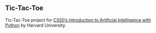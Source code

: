 ## Tic-Tac-Toe

Tic-Tac-Toe project for [CS50’s Introduction to Artificial Intelligence with Python](https://cs50.harvard.edu/ai/2024/projects/0/tictactoe/) by Harvard University.
